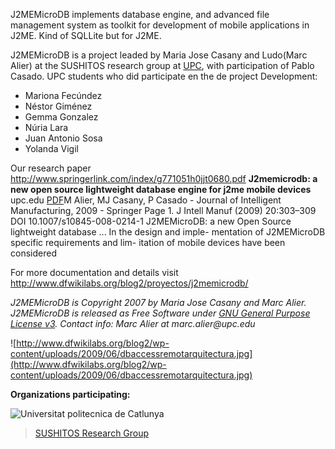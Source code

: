 J2MEMicroDB implements database engine, and advanced file management system as toolkit for development of mobile applications in J2ME. Kind of SQLLite but for J2ME.

J2MEMicroDB is a project leaded by Maria Jose Casany and Ludo(Marc Alier) at the SUSHITOS research group at [UPC](http://www.upc.edu), with participation of Pablo Casado.
UPC students who did participate en the de project Development:

  * Mariona Fecúndez
  * Néstor Giménez
  * Gemma Gonzalez
  * Núria Lara
  * Juan Antonio Sosa
  * Yolanda Vigil

Our research paper http://www.springerlink.com/index/g771051h0jjt0680.pdf
**J2memicrodb: a new open source lightweight database engine for j2me mobile devices**
upc.edu [PDF](PDF.md)M Alier, MJ Casany, P Casado - Journal of Intelligent Manufacturing, 2009 - Springer
Page 1. J Intell Manuf (2009) 20:303–309 DOI 10.1007/s10845-008-0214-1 J2MEMicroDB: a
new Open Source lightweight database ... In the design and imple- mentation of J2MEMicroDB
specific requirements and lim- itation of mobile devices have been considered

For more documentation and details visit http://www.dfwikilabs.org/blog2/proyectos/j2memicrodb/

_J2MEMicroDB is Copyright 2007 by Maria Jose Casany and Marc Alier. J2MEMicroDB is released as Free Software under [GNU General Purpose License v3](http://www.gnu.org/licenses/gpl.html). Contact info: Marc Alier at marc.alier@upc.edu_


![http://www.dfwikilabs.org/blog2/wp-content/uploads/2009/06/dbaccessremotarquitectura.jpg](http://www.dfwikilabs.org/blog2/wp-content/uploads/2009/06/dbaccessremotarquitectura.jpg)

**Organizations participating:**


<img src='http://www.essi.upc.edu/index_archivos/image002.jpg' alt='Universitat politecnica de Catlunya'>
<blockquote><a href='http://sushitos.essi.upc.edu/|'>SUSHITOS Research Group</a>